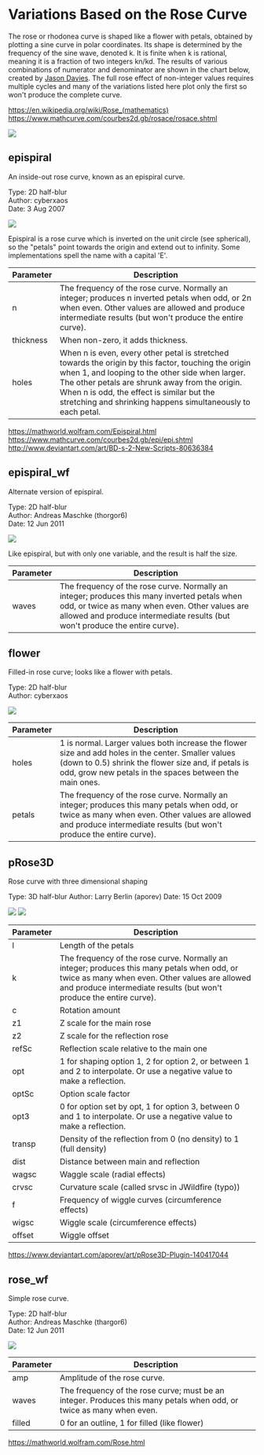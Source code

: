 # Variations Based on the Rose Curve
The rose or rhodonea curve is shaped like a flower with petals, obtained by plotting a sine curve in polar coordinates. Its shape is determined by the frequency of the sine wave, denoted k. It is finite when k is rational, meaning it is a fraction of two integers kn/kd. The results of various combinations of numerator and denominator are shown in the chart below, created by [Jason Davies](https://commons.wikimedia.org/wiki/File:Rose-rhodonea-curve-7x9-chart-improved.svg). The full rose effect of non-integer values requires multiple cycles and many of the variations listed here plot only the first so won't produce the complete curve.

https://en.wikipedia.org/wiki/Rose_(mathematics)  
https://www.mathcurve.com/courbes2d.gb/rosace/rosace.shtml  

![](Rose-rhodonea-curve-7x9-chart-improved.png)

## epispiral
An inside-out rose curve, known as an epispiral curve.

Type: 2D half-blur  
Author: cyberxaos  
Date: 3 Aug 2007

![](epispiral-1.png)

Epispiral is a rose curve which is inverted on the unit circle (see spherical), so the "petals" point towards the origin and extend out to infinity. Some implementations spell the name with a capital 'E'.

| Parameter | Description |
| --- | --- |
| n | The frequency of the rose curve. Normally an integer; produces n inverted petals when odd, or 2n when even. Other values are allowed and produce intermediate results (but won't produce the entire curve). |
| thickness | When non-zero, it adds thickness. |
| holes | When n is even, every other petal is stretched towards the origin by this factor, touching the origin when 1, and looping to the other side when larger. The other petals are shrunk away from the origin. When n is odd, the effect is similar but the stretching and shrinking happens simultaneously to each petal. |

https://mathworld.wolfram.com/Epispiral.html  
https://www.mathcurve.com/courbes2d.gb/epi/epi.shtml  
http://www.deviantart.com/art/BD-s-2-New-Scripts-80636384  

## epispiral_wf
Alternate version of epispiral.

Type: 2D half-blur  
Author: Andreas Maschke (thorgor6)  
Date: 12 Jun 2011

![](epispiral_wf-1.png)

Like epispiral, but with only one variable, and the result is half the size.

| Parameter | Description |
| --- | --- |
| waves | The frequency of the rose curve. Normally an integer; produces this many inverted petals when odd, or twice as many when even. Other values are allowed and produce intermediate results (but won't produce the entire curve). |

## flower
Filled-in rose curve; looks like a flower with petals.

Type: 2D half-blur  
Author: cyberxaos  

![](flower-1.png)

| Parameter | Description |
| --- | --- |
| holes | 1 is normal. Larger values both increase the flower size and add holes in the center. Smaller values (down to 0.5) shrink the flower size and, if petals is odd, grow new petals in the spaces between the main ones. |
| petals | The frequency of the rose curve. Normally an integer; produces this many petals when odd, or twice as many when even. Other values are allowed and produce intermediate results (but won't produce the entire curve). |

## pRose3D
Rose curve with three dimensional shaping

Type: 3D half-blur
Author: Larry Berlin (aporev)
Date: 15 Oct 2009

![](pRose3D-1.png) ![](pRose3D-2.png)

| Parameter | Description |
| --- | --- |
| l | Length of the petals |
| k | The frequency of the rose curve. Normally an integer; produces this many petals when odd, or twice as many when even. Other values are allowed and produce intermediate results (but won't produce the entire curve). |
| c | Rotation amount |
| z1 | Z scale for the main rose |
| z2 | Z scale for the reflection rose |
| refSc | Reflection scale relative to the main one |
| opt | 1 for shaping option 1, 2 for option 2, or between 1 and 2 to interpolate. Or use a negative value to make a reflection. |
| optSc | Option scale factor |
| opt3 | 0 for option set by opt, 1 for option 3, between 0 and 1 to interpolate. Or use a negative value to make a reflection. |
| transp | Density of the reflection from 0 (no density) to 1 (full density) |
| dist | Distance between main and reflection |
| wagsc | Waggle scale (radial effects) |
| crvsc | Curvature scale (called srvsc in JWildfire (typo)) |
| f | Frequency of wiggle curves (circumference effects) |
| wigsc | Wiggle scale (circumference effects) |
| offset | Wiggle offset |

https://www.deviantart.com/aporev/art/pRose3D-Plugin-140417044

## rose_wf
Simple rose curve.

Type: 2D half-blur  
Author: Andreas Maschke (thargor6)  
Date: 12 Jun 2011

![](rose_wf-1.png)

| Parameter | Description |
| --- | --- |
| amp | Amplitude of the rose curve. |
| waves | The frequency of the rose curve; must be an integer. Produces this many petals when odd, or twice as many when even. |
| filled | 0 for an outline, 1 for filled (like flower) |

https://mathworld.wolfram.com/Rose.html  

